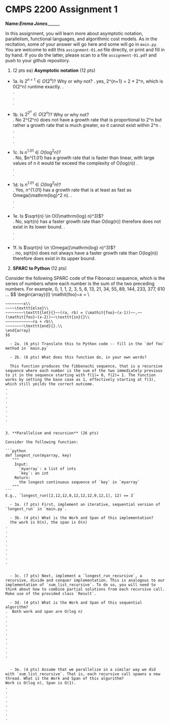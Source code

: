 

# CMPS 2200 Assignment 1

**Name:**___Emma Jones_________


In this assignment, you will learn more about asymptotic notation, parallelism, functional languages, and algorithmic cost models. As in the recitation, some of your answer will go here and some will go in `main.py`. You are welcome to edit this `assignment-01.md` file directly, or print and fill in by hand. If you do the latter, please scan to a file `assignment-01.pdf` and push to your github repository. 
  
  

1. (2 pts ea) **Asymptotic notation** (12 pts)

  - 1a. Is $2^{n+1} \in O(2^n)$? Why or why not? 
.  yes, 2^{n+1} = 2 * 2^n, which is 0(2^n) runtime exactly.
.  
.  
.  
. 
  - 1b. Is $2^{2^n} \in O(2^n)$? Why or why not?     
.  No 2^{2^n} does not have a growth rate that is proportional to 2^n but rather a growth rate that is much greater, so it cannot exist within 2^n
.  
.  
.  
.  
  - 1c. Is $n^{1.01} \in O(\mathrm{log}^2 n)$?    
.  No, $n^{1.01} has a growth rate that is faster than linear, with large values of n it would far exceed the complexity of O(log(n))
.  
.  
.  

  - 1d. Is $n^{1.01} \in \Omega(\mathrm{log}^2 n)$?  
.  Yes, n^{1.01} has a growth rate that is at least as fast as Omega(\mathrm{log}^2 n).
.  
.  
.  
  - 1e. Is $\sqrt{n} \in O((\mathrm{log} n)^3)$?  
.  No, sqrt{n} has a faster growth rate than O(log(n)) therefore does not exist in its lower bound.
.  
.  
.  
  - 1f. Is $\sqrt{n} \in \Omega((\mathrm{log} n)^3)$?  
.  no, sqrt{n} does not always have a faster growth rate than O(log(n)) therefore does  exist in its upper bound.


2. **SPARC to Python** (12 pts)

Consider the following SPARC code of the Fibonacci sequence, which is the series of numbers where each number is the sum of the two preceding numbers. For example, 0, 1, 1, 2, 3, 5, 8, 13, 21, 34, 55, 89, 144, 233, 377, 610 ... 
$$
\begin{array}{l}
\mathit{foo}~x =   \\
~~~~\texttt{if}{}~~x \le 1~~\texttt{then}{}\\
~~~~~~~~x\\   
~~~~\texttt{else}\\
~~~~~~~~\texttt{let}{}~~(ra, rb) = (\mathit{foo}~(x-1))~~,~~(\mathit{foo}~(x-2))~~\texttt{in}{}\\  
~~~~~~~~~~~~ra + rb\\  
~~~~~~~~\texttt{end}{}.\\
\end{array}
$$ 

  - 2a. (6 pts) Translate this to Python code -- fill in the `def foo` method in `main.py`  

  - 2b. (6 pts) What does this function do, in your own words?  
  
  This function produces the fibbonachi sequence, that is a recursive sequence where each number is the sum of the two immediately previous to it in the sequence starting with f(1)= 0, f(2)= 1. The function works by setting the base case as 1, effectively starting at f(3), which still yeilds the correct outcome.
.  
.  
.  
.  
.  
.  
.  
.  
  

3. **Parallelism and recursion** (26 pts)

Consider the following function:  

```python
def longest_run(myarray, key)
   """
    Input:
      `myarray`: a list of ints
      `key`: an int
    Return:
      the longest continuous sequence of `key` in `myarray`
   """
```
E.g., `longest_run([2,12,12,8,12,12,12,0,12,1], 12) == 3`  
 
  - 3a. (7 pts) First, implement an iterative, sequential version of `longest_run` in `main.py`.  

  - 3b. (4 pts) What is the Work and Span of this implementation?  
  the work is O(n), the span is O(n)
.  
.  
.  
.  
.  
.  
.  
.  
.  


  - 3c. (7 pts) Next, implement a `longest_run_recursive`, a recursive, divide and conquer implementation. This is analogous to our implementation of `sum_list_recursive`. To do so, you will need to think about how to combine partial solutions from each recursive call. Make use of the provided class `Result`.   

  - 3d. (4 pts) What is the Work and Span of this sequential algorithm?  
.  Both work and span are O(log n)
.  
.  
.  
.  
.  
.  
.  
.  
.  
.  


  - 3e. (4 pts) Assume that we parallelize in a similar way we did with `sum_list_recursive`. That is, each recursive call spawns a new thread. What is the Work and Span of this algorithm?  
Work is O(log n), Span is O(1).
.  
.  
.  
.  
.  
.  
.  
.  

